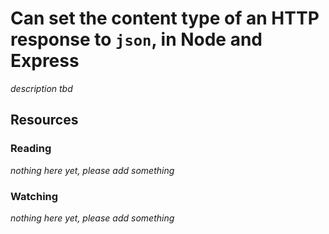 # Can set the content type of an HTTP response to `json`, in Node and Express
_description tbd_
## Resources
### Reading
_nothing here yet, please add something_
### Watching
_nothing here yet, please add something_
